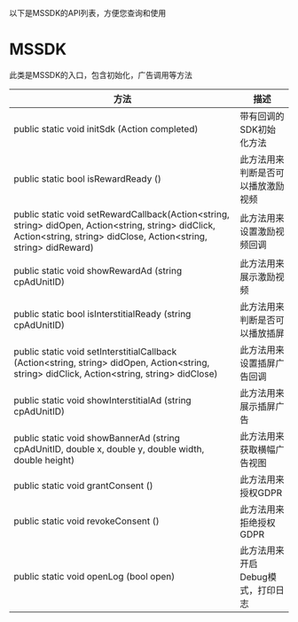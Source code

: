 以下是MSSDK的API列表，方便您查询和使用

# MSSDK

此类是MSSDK的入口，包含初始化，广告调用等方法

|  方法   | 描述  |
|  ----  | ----  |
| public static void initSdk (Action<string> completed)| 带有回调的SDK初始化方法 |
| public static bool isRewardReady ()  | 此方法用来判断是否可以播放激励视频 |
|public static void setRewardCallback(Action<string, string> didOpen, Action<string, string> didClick, Action<string, string> didClose, Action<string, string> didReward) | 此方法用来设置激励视频回调 |
| public static void showRewardAd (string cpAdUnitID)| 此方法用来展示激励视频 |
|public static bool isInterstitialReady (string cpAdUnitID)| 此方法用来判断是否可以播放插屏 |
| public static void setInterstitialCallback (Action<string, string> didOpen, Action<string, string> didClick, Action<string, string> didClose)  | 此方法用来设置插屏广告回调 |
| public static void showInterstitialAd (string cpAdUnitID)  | 此方法用来展示插屏广告 |
| public static void showBannerAd (string cpAdUnitID, double x, double y, double width, double height)   | 此方法用来获取横幅广告视图 |
| public static void grantConsent () | 此方法用来授权GDPR |
| public static void revokeConsent () | 此方法用来拒绝授权GDPR |
|public static void openLog (bool open) | 此方法用来开启Debug模式，打印日志 |

<br>

  
